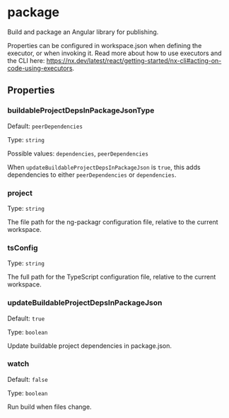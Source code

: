 # package

Build and package an Angular library for publishing.

Properties can be configured in workspace.json when defining the executor, or when invoking it.
Read more about how to use executors and the CLI here: https://nx.dev/latest/react/getting-started/nx-cli#acting-on-code-using-executors.

## Properties

### buildableProjectDepsInPackageJsonType

Default: `peerDependencies`

Type: `string`

Possible values: `dependencies`, `peerDependencies`

When `updateBuildableProjectDepsInPackageJson` is `true`, this adds dependencies to either `peerDependencies` or `dependencies`.

### project

Type: `string`

The file path for the ng-packagr configuration file, relative to the current workspace.

### tsConfig

Type: `string`

The full path for the TypeScript configuration file, relative to the current workspace.

### updateBuildableProjectDepsInPackageJson

Default: `true`

Type: `boolean`

Update buildable project dependencies in package.json.

### watch

Default: `false`

Type: `boolean`

Run build when files change.
